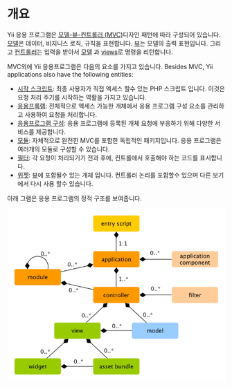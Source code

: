 개요
====

Yii 응용 프로그램은 [모델-뷰-컨트롤러 (MVC)](http://wikipedia.org/wiki/Model-view-controller)디자인 패턴에 따라 구성되어 있습니다. [모델](structure-models.md)은 데이터, 비지니스 로직, 규칙을 표현합니다. [뷰](structure-views.md)는 모델의 출력 표현입니다. 그리고 [컨트롤러](structure-controllers.md)는 입력을 받아서 [모델](structure-models.md) 과 [views](structure-views.md)로 명령을 리턴합니다.

MVC외에 Yii 응용프로그램은 다음의 요소를 가지고 있습니다.
Besides MVC, Yii applications also have the following entities:

* [시작 스크립트](structure-entry-scripts.md): 최종 사용자가 직접 엑세스 할수 있는 PHP 스크립트 입니다.
  이것은 요청 처리 주기를 시작하는 역활을 가지고 있습니다.
* [응용프록램](structure-applications.md): 전체적으로 엑세스 가능한 개체에서 응용 프로그램 구성 요소를 관리하고 사용하여 요청을 처리합니다.
* [응용프로그램 구성](structure-application-components.md): 응용 프로그램에 등록된 개체 요청에 부응하기 위해 다양한 서비스를 제공합니다.
* [모듈](structure-modules.md): 자체적으로 완전한 MVC를 포함한 독립적인 패키지입니다. 
  응용 프로그램은 여러개의 모듈로 구성할 수 있습니다.
* [필터](structure-filters.md): 각 요청이 처리되기기 전과 후에, 컨트롤에서 호출해야 하는 코드를 표시합니다.
* [위젯](structure-widgets.md): [뷰](structure-views.md)에 포함될수 있는 개체 입니다. 컨트롤러 논리를 포함할수 있으며 다른 보기에서 다시 사용 할수 있습니다.

아래 그램은 응용 프로그램의 정적 구조를 보여줍니다.

![Static Structure of Application](images/application-structure.png)
